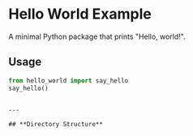 # Hello World Example

A minimal Python package that prints "Hello, world!".

## Usage

```python
from hello_world import say_hello
say_hello()
```
```

---

## **Directory Structure**
